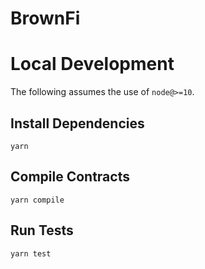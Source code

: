 # BrownFi

# Local Development

The following assumes the use of `node@>=10`.

## Install Dependencies

`yarn`

## Compile Contracts

`yarn compile`

## Run Tests

`yarn test`
